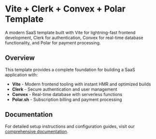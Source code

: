 # Vite + Clerk + Convex + Polar Template

A modern SaaS template built with Vite for lightning-fast frontend development, Clerk for authentication, Convex for real-time database functionality, and Polar for payment processing.

## Overview

This template provides a complete foundation for building a SaaS application with:

- **Vite** - Modern frontend tooling with instant HMR and optimized builds
- **Clerk** - Secure authentication and user management
- **Convex** - Real-time database with serverless functions
- **Polar.sh** - Subscription billing and payment processing

## Documentation

For detailed setup instructions and configuration guides, visit our [comprehensive documentation](https://tempolabsinc.mintlify.app/ViteSupabasePolar).